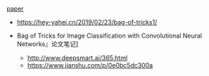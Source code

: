 [paper](paper/90.00-03-2018-Bag-of-Tricks-for-Image-Classification-with-Convolutional-Neural-Networks.pdf)




* https://hey-yahei.cn/2019/02/23/bag-of-tricks1/





* Bag of Tricks for Image Classification with Convolutional Neural Networks』论文笔记]
  *  http://www.deepsmart.ai/365.html 
  *  https://www.jianshu.com/p/0e0bc5dc300a

